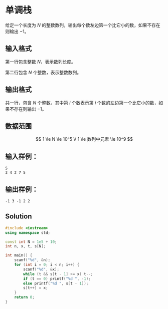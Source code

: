 # 单调栈

给定一个长度为 $N$ 的整数数列，输出每个数左边第一个比它小的数，如果不存在则输出 $−1$。

## 输入格式

第一行包含整数 $N$，表示数列长度。

第二行包含 $N$ 个整数，表示整数数列。

## 输出格式

共一行，包含 $N$ 个整数，其中第 $i$ 个数表示第 $i$ 个数的左边第一个比它小的数，如果不存在则输出 $−1$。

## 数据范围

$$
1 \le N \le 10^5 \\
1 \le 数列中元素 \le 10^9
$$

## 输入样例：

```text
5
3 4 2 7 5
```

## 输出样例：

```text
-1 3 -1 2 2
```

## Solution

```Cpp
#include <iostream>
using namespace std;

const int N = 1e5 + 10;
int n, x, t, s[N];

int main() {
    scanf("%d", &n);
    for (int i = 0; i < n; i++) {
        scanf("%d", &x);
        while (t && s[t - 1] >= x) t--;
        if (t == 0) printf("%d ", -1);
        else printf("%d ", s[t - 1]);
        s[t++] = x;
    }
    return 0;
}
```